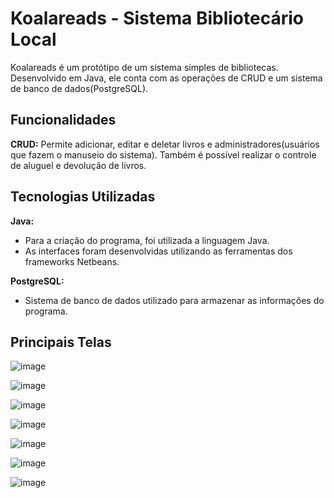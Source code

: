 # Koalareads - Sistema Bibliotecário Local
Koalareads é um protótipo de um sistema simples de bibliotecas.
Desenvolvido em Java, ele conta com as operações de CRUD e um sistema de banco de dados(PostgreSQL).

## Funcionalidades
**CRUD:** Permite adicionar, editar e deletar livros e administradores(usuários que fazem o manuseio do sistema).
Também é possível realizar o controle de aluguel e devolução de livros.

## Tecnologias Utilizadas
**Java:**
- Para a criação do programa, foi utilizada a linguagem Java.
- As interfaces foram desenvolvidas utilizando as ferramentas dos frameworks Netbeans.

**PostgreSQL:**
- Sistema de banco de dados utilizado para armazenar as informações do programa.

## Principais Telas

![image](https://github.com/gilberton3to/Koalareads/assets/127689653/2014667c-4c73-49b7-af19-fc890fdc550d)

![image](https://github.com/gilberton3to/Koalareads/assets/127689653/189a98f1-a850-4792-bbe9-e9402fc9ca7f)

![image](https://github.com/gilberton3to/Koalareads/assets/127689653/a267773f-5ca6-4143-a403-01a04fe7ac23)

![image](https://github.com/gilberton3to/Koalareads/assets/127689653/12e44f7d-da2f-4c93-ae7a-c220daa81fd3)

![image](https://github.com/gilberton3to/Koalareads/assets/127689653/4c5e5c92-1cd3-4a87-97d6-8eeba8669790)

![image](https://github.com/gilberton3to/Koalareads/assets/127689653/d8b2855f-ee32-49d2-b877-459f20af28ee)

![image](https://github.com/gilberton3to/Koalareads/assets/127689653/20aa07b0-8fb7-4ce3-8f30-a2eb103044f0)
